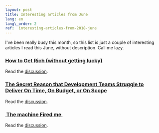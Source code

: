 ```yaml
---
layout: post
title: Interesting articles from June
lang: en
lang\_order: 2
ref:  interesting-articles-from-2018-june
---
```

I've been really busy this month, so this list is just a couple of interesting articles I read this June, without description. Call me lazy.

### [How to Get Rich (without getting lucky)][1]
Read the [discussion][2].

### [The Secret Reason that Development Teams Struggle to Deliver On Time, On Budget, or On Scope][3] 
Read the [discussion][4].

### [ The machine Fired me ][5] 
Read the [discussion][6].

[1]:	https://threadreaderapp.com/thread/1002103360646823936.html "How to Get Rich (without getting lucky)"
[2]:	https://news.ycombinator.com/item?id=17203304 "discussion"
[3]:	https://www.7pace.com/blog/software-development-planning-fallacy "The Secret Reason that Development Teams Struggle to Deliver On Time, On Budget, or On Scope"
[4]:	https://news.ycombinator.com/item?id=17237468 "discussion"
[5]:	https://idiallo.com/blog/when-a-machine-fired-me "The machine Fired me"
[6]:	https://news.ycombinator.com/item?id=17350645 "discussion"